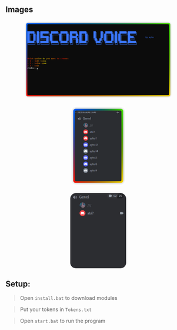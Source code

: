 ## Images
<img style="border-radius: 15px; display: block; margin-left: auto; margin-right: auto; margin-bottom:20px;" width="80%" src="https://raw.githubusercontent.com/Ayhuuu/Discord-Voice-Join-Spam/main/img/img1.png"></img>

<img style="border-radius: 15px; display: block; margin-left: auto; margin-right: auto; margin-bottom:20px;" width="30%" src="https://raw.githubusercontent.com/Ayhuuu/Discord-Voice-Join-Spam/main/img/img2.png"></img>


<img style="border-radius: 15px; display: block; margin-left: auto; margin-right: auto; margin-bottom:20px;" width="30%" src="https://raw.githubusercontent.com/Ayhuuu/Discord-Voice-Join-Spam/main/img/img3.gif"></img>


## Setup:

> Open `install.bat` to download modules

> Put your tokens in `Tokens.txt`

> Open `start.bat` to run the program
